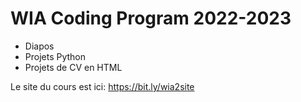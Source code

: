 # WIA Coding Program 2022-2023

* Diapos
* Projets Python
* Projets de CV en HTML

Le site du cours est ici: https://bit.ly/wia2site

